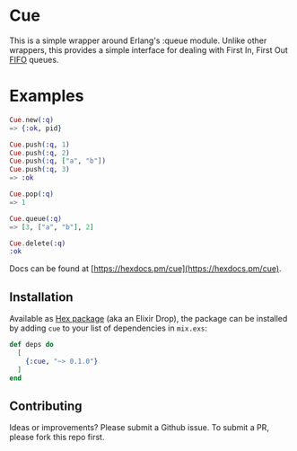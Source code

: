 # Cue

This is a simple wrapper around Erlang's :queue module. Unlike other wrappers, this provides a simple interface for dealing with First In, First Out [FIFO](https://en.wikipedia.org/wiki/Queue_(abstract_data_type)) queues.

# Examples
```elixir
Cue.new(:q)
=> {:ok, pid}

Cue.push(:q, 1)
Cue.push(:q, 2)
Cue.push(:q, ["a", "b"])
Cue.push(:q, 3)
=> :ok

Cue.pop(:q)
=> 1

Cue.queue(:q)
=> [3, ["a", "b"], 2]

Cue.delete(:q)
:ok
```

Docs can be found at [https://hexdocs.pm/cue](https://hexdocs.pm/cue).

## Installation

Available as [Hex package](https://hex.pm/docs/publish) (aka an Elixir Drop), the package can be installed by adding `cue` to your list of dependencies in `mix.exs`:

```elixir
def deps do
  [
    {:cue, "~> 0.1.0"}
  ]
end
```

## Contributing
Ideas or improvements? Please submit a Github issue.
To submit a PR, please fork this repo first.
